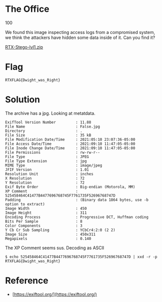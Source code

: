 # The Office
100

We found this image inspecting access logs from a compromised system, we think the attackers have hidden some data inside of it. Can you find it?

[RTX-Stego-lvl1.zip](RTX-Stego-lvl1.zip)

# Flag
```
RTXFLAG{Dwight_was_Right}
```

# Solution
The archive has a jpg. Looking at metatdata.
```$ exiftool False.jpg 
ExifTool Version Number         : 11.88
File Name                       : False.jpg
Directory                       : .
File Size                       : 35 kB
File Modification Date/Time     : 2021:05:10 23:07:36-05:00
File Access Date/Time           : 2021:09:10 11:47:05-05:00
File Inode Change Date/Time     : 2021:09:10 11:47:05-05:00
File Permissions                : rw-rw-r--
File Type                       : JPEG
File Type Extension             : jpg
MIME Type                       : image/jpeg
JFIF Version                    : 1.01
Resolution Unit                 : inches
X Resolution                    : 72
Y Resolution                    : 72
Exif Byte Order                 : Big-endian (Motorola, MM)
XP Comment                      : 525458464C41477B4477696768745F7761735F52696768747D
Padding                         : (Binary data 1864 bytes, use -b option to extract)
Image Width                     : 450
Image Height                    : 311
Encoding Process                : Progressive DCT, Huffman coding
Bits Per Sample                 : 8
Color Components                : 3
Y Cb Cr Sub Sampling            : YCbCr4:2:0 (2 2)
Image Size                      : 450x311
Megapixels                      : 0.140
```

The XP Comment seems sus. Decoding as ASCII
```
$ echo 525458464C41477B4477696768745F7761735F52696768747D | xxd -r -p
RTXFLAG{Dwight_was_Right}
```

# Reference
- [https://exiftool.org/](https://exiftool.org/)
